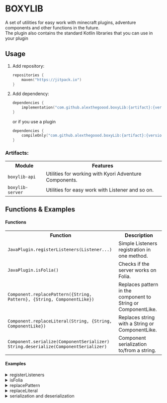# BOXYLIB
A set of utilities for easy work with minecraft plugins, adventure components and other functions in the future.
<br>The plugin also contains the standard Kotlin libraries that you can use in your plugin

## Usage
1. Add repository:
    ```kotlin
    repositories {
        maven("https://jitpack.io")
    }
    ```

2. Add dependency:
    ```kotlin
    dependencies {
        implementation("com.github.alexthegoood.boxyLib:{artifact}:{version}")
    }
    ```
    or if you use a plugin
    ```kotlin
    dependencies {
        compileOnly("com.github.alexthegoood.boxyLib:{artifact}:{version}")
    }
    ```

### Artifacts:
<table>
    <tr><th>Module</th><th>Features</th></tr>
    <tr>
        <td><code>boxylib-api</code></td>
        <td>Utilities for working with Kyori Adventure Components.</td>
    </tr>
    <tr>
        <td><code>boxylib-server</code></td>
        <td>Utilities for easy work with Listener and so on.</td>
    </tr>
</table>

## Functions & Examples

#### Functions
<table>
    <tr><th>Function</th><th>Description</th></tr>
    <tr>
        <td><code>JavaPlugin.registerListeners(Listener...)</code></td>
        <td>Simple Listeners registration in one method.</td>
    </tr>
    <tr>
        <td><code>JavaPlugin.isFolia()</code></td>
        <td>Checks if the server works on Folia.</td>
    </tr>
    <tr>
        <td><code>Component.replacePattern({String, Pattern}, {String, ComponentLike})</code></td>
        <td>Replaces pattern in the component to String or ComponentLike.</td>
    </tr>
    <tr>
        <td><code>Component.replaceLiteral(String, {String, ComponentLike})</code></td>
        <td>Replaces string with a String or ComponentLike.</td>
    </tr>
    <tr>
        <td>
            <code>Component.serialize(ComponentSerializer)</code><br>
            <code>String.deserialize(ComponentSerializer)</code><br>
        </td>
        <td>Component serialization to/from a string.</td>
    </tr>
</table>

#### Examples

<details>
    <summary>registerListeners</summary>

```kotlin
class ExamplePlugin : JavaPlugin() {
    override fun onEnable() {
        registerListeners(
            MyListener1(),
            MyListener2()
        )
    }
}

class MyListener1 : Listener { /* EventHandlers here */ }
class MyListener2 : Listener { /* EventHandlers here */ }
```
</details>

<details>
    <summary>isFolia</summary>

```kotlin
class ExamplePlugin : JavaPlugin() {
    override fun onEnable() {
        val foliaServer = isFolia() // True if the server work on Folia, otherwise false
    }
}
```
</details>

<details>
    <summary>replacePattern</summary>

```kotlin
fun myFunction() {
    var mycomponent = Component.text("This is #000000")
    mycomponent = mycomponent.replacePattern("#([0-9a-fA-F]{6})", "hex color") // Component.text("This is hex color")
}
```
</details>

<details>
    <summary>replaceLiteral</summary>

```kotlin
fun myFunction() {
    var mycomponent = Component.text("Hello world")
    mycomponent = mycomponent.replacePattern("world", "minecraft") // Component.text("Hello minecraft")
}
```
</details>

<details>
    <summary>serialization and deserialization</summary>

```kotlin
/*
You can use Serializers enum (Serializers.{PLAIN, LEGACY, MINI, GSON, JSON}).
Example: serialize(Serializers.MINI); deserialize(Serializers.JSON).
By default: Serializers.PLAIN
 */
fun mySerialization() {
    val mycomponent = Component.text("Hello world")
    val mystring = mycomponent.serialize() // "Hello world"
}

fun myDeserialization() {
    val mystring = "Hello world"
    val mycomponent = mystring.deserialize() // Component.text("Hello world")
}
```
</details>